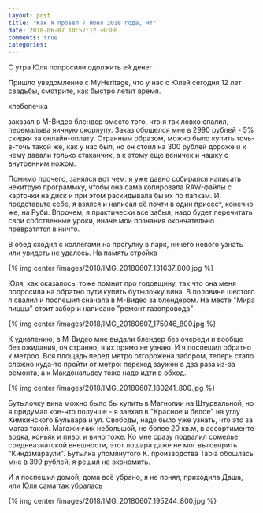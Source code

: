```yaml
---
layout: post
title: "Как я провёл 7 июня 2018 года, Чт"
date: 2018-06-07 10:57:12 +0300
comments: true
categories: 
---
```

С утра Юля попросили одолжить ей денег

Пришло уведомление c MyHeritage, что у нас с Юлей сегодня 12 лет свадьбы, смотрите, как быстро летит время.

хлебопечка


заказал в М-Видео блендер вместо того, что я так ловко спалил, перемалыва яичную скорлупу. Заказ обошелся мне в 2990 рублей - 5% скидки за онлайн-оплату. Странным образом, можно было купить точь-в-точь такой же, как у нас был, но он стоил на 300 рублей дороже и к нему давали только стаканчик, а к этому еще веничек и чашку с внутренним ножом.

Помимо прочего, занялся вот чем: я уже давно собирался написать нехитрую программку, чтобы она сама копировала RAW-файлы с карточки на диск и при этом раскидывала бы их по папкам. И, представьте себе, я взялся и написал её почти в один присест, конечно же, на Руби. Впрочем, я практически все забыл, надо будет перечитать свои собственные уроки, иначе мои познания окончательно превратятся в ничто.

В обед сходил с коллегами на прогулку в парк, ничего нового узнать или увидеть не удалось. На память стройка

{% img center /images/2018/IMG_20180607_131637_800.jpg %}

Юля, как оказалось, тоже помнит про годовщину, так что она меня попросила на обратно пути купить бутылочку вина. В половине шестого я свалил и поспешил сначала в М-Видео за блендером. На месте "Мира пиццы" стоит забор и написано "ремонт газопровода"

{% img center /images/2018/IMG_20180607_175046_800.jpg %}

К удивлению, в М-Видео мне выдали блендер без очереди и вообще без ожидания, оч странно, я их прямо не узнаю. И я поспешил обратно к метроо. Вся площадь перед метро отгорожена забором, теперь стало сложно куда-то пройти от метро: переход заужен в два раза из-за ремонта, а к Макдональдсу тоже надо идти в обход.

{% img center /images/2018/IMG_20180607_180241_800.jpg %}

Бутылочку вина можно было бы купить в Магнолии на Штурвальной, но я придумал кое-что получше - я заехал в "Красное и белое" на углу Химкинского Бульвара и ул. Свободы, надо было уже узнать, что это за магаз такой. Магажинчик небольшой, не более 20 кв.м, в ассортименте водка, коньяк и пиво, и вино тоже. Ко мне сразу подвалил сомелье среднеазиатской внешности, этот лошара даже не мог выговорить "Киндзмараули". Бутылка упомянутого К. производства Tabla обошлась мне в 399 рублей, я решил не экономить.

И я поспешил домой, дома всё убрано, я не понял, приходила Даша, или Юля сама так убралась



{% img center /images/2018/IMG_20180607_195244_800.jpg %}